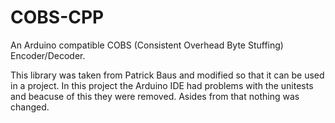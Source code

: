 # COBS-CPP
An Arduino compatible COBS (Consistent Overhead Byte Stuffing) Encoder/Decoder.

This library was taken from Patrick Baus and modified so that it can be used in a project. In this project the Arduino IDE had problems with the unitests and beacuse of this they were removed. Asides from that nothing was changed.

